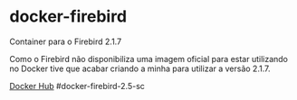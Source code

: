 # docker-firebird
Container para o Firebird 2.1.7

Como o Firebird não disponibiliza uma imagem oficial para estar utilizando no Docker tive que acabar criando a minha para utilizar a versão 2.1.7.

[Docker Hub](https://hub.docker.com/r/mahenrique94/firebird/)
#docker-firebird-2.5-sc
